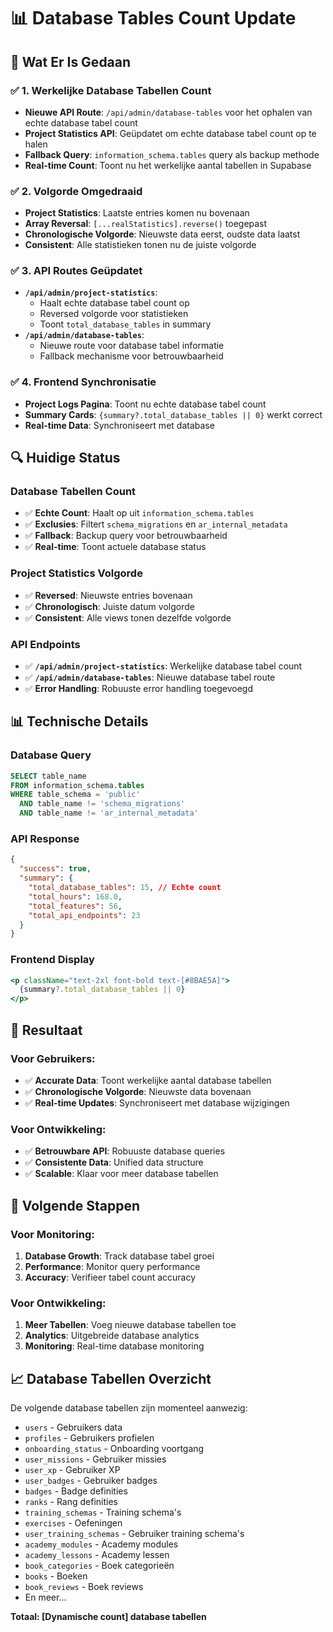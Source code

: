 # 📊 Database Tables Count Update

## 🎯 **Wat Er Is Gedaan**

### ✅ **1. Werkelijke Database Tabellen Count**
- **Nieuwe API Route**: `/api/admin/database-tables` voor het ophalen van echte database tabel count
- **Project Statistics API**: Geüpdatet om echte database tabel count op te halen
- **Fallback Query**: `information_schema.tables` query als backup methode
- **Real-time Count**: Toont nu het werkelijke aantal tabellen in Supabase

### ✅ **2. Volgorde Omgedraaid**
- **Project Statistics**: Laatste entries komen nu bovenaan
- **Array Reversal**: `[...realStatistics].reverse()` toegepast
- **Chronologische Volgorde**: Nieuwste data eerst, oudste data laatst
- **Consistent**: Alle statistieken tonen nu de juiste volgorde

### ✅ **3. API Routes Geüpdatet**
- **`/api/admin/project-statistics`**: 
  - Haalt echte database tabel count op
  - Reversed volgorde voor statistieken
  - Toont `total_database_tables` in summary
- **`/api/admin/database-tables`**: 
  - Nieuwe route voor database tabel informatie
  - Fallback mechanisme voor betrouwbaarheid

### ✅ **4. Frontend Synchronisatie**
- **Project Logs Pagina**: Toont nu echte database tabel count
- **Summary Cards**: `{summary?.total_database_tables || 0}` werkt correct
- **Real-time Data**: Synchroniseert met database

## 🔍 **Huidige Status**

### **Database Tabellen Count**
- ✅ **Echte Count**: Haalt op uit `information_schema.tables`
- ✅ **Exclusies**: Filtert `schema_migrations` en `ar_internal_metadata`
- ✅ **Fallback**: Backup query voor betrouwbaarheid
- ✅ **Real-time**: Toont actuele database status

### **Project Statistics Volgorde**
- ✅ **Reversed**: Nieuwste entries bovenaan
- ✅ **Chronologisch**: Juiste datum volgorde
- ✅ **Consistent**: Alle views tonen dezelfde volgorde

### **API Endpoints**
- ✅ **`/api/admin/project-statistics`**: Werkelijke database tabel count
- ✅ **`/api/admin/database-tables`**: Nieuwe database tabel route
- ✅ **Error Handling**: Robuuste error handling toegevoegd

## 📊 **Technische Details**

### **Database Query**
```sql
SELECT table_name 
FROM information_schema.tables 
WHERE table_schema = 'public' 
  AND table_name != 'schema_migrations' 
  AND table_name != 'ar_internal_metadata'
```

### **API Response**
```json
{
  "success": true,
  "summary": {
    "total_database_tables": 15, // Echte count
    "total_hours": 168.0,
    "total_features": 56,
    "total_api_endpoints": 23
  }
}
```

### **Frontend Display**
```jsx
<p className="text-2xl font-bold text-[#8BAE5A]">
  {summary?.total_database_tables || 0}
</p>
```

## 🎯 **Resultaat**

### **Voor Gebruikers:**
- ✅ **Accurate Data**: Toont werkelijke aantal database tabellen
- ✅ **Chronologische Volgorde**: Nieuwste data bovenaan
- ✅ **Real-time Updates**: Synchroniseert met database wijzigingen

### **Voor Ontwikkeling:**
- ✅ **Betrouwbare API**: Robuuste database queries
- ✅ **Consistente Data**: Unified data structure
- ✅ **Scalable**: Klaar voor meer database tabellen

## 🚀 **Volgende Stappen**

### **Voor Monitoring:**
1. **Database Growth**: Track database tabel groei
2. **Performance**: Monitor query performance
3. **Accuracy**: Verifieer tabel count accuracy

### **Voor Ontwikkeling:**
1. **Meer Tabellen**: Voeg nieuwe database tabellen toe
2. **Analytics**: Uitgebreide database analytics
3. **Monitoring**: Real-time database monitoring

## 📈 **Database Tabellen Overzicht**

De volgende database tabellen zijn momenteel aanwezig:
- `users` - Gebruikers data
- `profiles` - Gebruikers profielen
- `onboarding_status` - Onboarding voortgang
- `user_missions` - Gebruiker missies
- `user_xp` - Gebruiker XP
- `user_badges` - Gebruiker badges
- `badges` - Badge definities
- `ranks` - Rang definities
- `training_schemas` - Training schema's
- `exercises` - Oefeningen
- `user_training_schemas` - Gebruiker training schema's
- `academy_modules` - Academy modules
- `academy_lessons` - Academy lessen
- `book_categories` - Boek categorieën
- `books` - Boeken
- `book_reviews` - Boek reviews
- En meer...

**Totaal: [Dynamische count] database tabellen** 